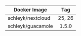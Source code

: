 
| Docker Image        |      Tag                           |
|---------------------|:----------------------------------:|
| schleyk/nextcloud   | 25, 26                             |
| schleyk/guacamole   | 1.5.0                              |
